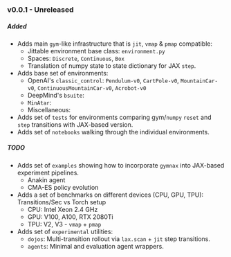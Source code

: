 ### v0.0.1 - Unreleased

##### Added
- Adds main `gym`-like infrastructure that is `jit`, `vmap` & `pmap` compatible:
    - Jittable environment base class: `environment.py`
    - Spaces: `Discrete`, `Continuous`, `Box`
    - Translation of numpy state to state dictionary for JAX `step`.
- Adds base set of environments:
    - OpenAI's `classic_control`: `Pendulum-v0`, `CartPole-v0`, `MountainCar-v0`, `ContinuousMountainCar-v0`, `Acrobot-v0`
    - DeepMind's `bsuite`:
    - `MinAtar`:
    - Miscellaneous:
- Adds set of `tests` for environments comparing gym/`numpy` `reset` and `step` transitions with JAX-based version.
- Adds set of `notebooks` walking through the individual environments.

##### TODO
- Adds set of `examples` showing how to incorporate `gymnax` into JAX-based experiment pipelines.
    - Anakin agent
    - CMA-ES policy evolution
- Adds a set of benchmarks on different devices (CPU, GPU, TPU): Transitions/Sec vs Torch setup
    - CPU: Intel Xeon 2.4 GHz
    - GPU: V100, A100, RTX 2080Ti
    - TPU: V2, V3 - `vmap` + `pmap`
- Adds set of `experimental` utilities:
    - `dojos`: Multi-transition rollout via `lax.scan` + `jit` step transitions.
    - `agents`: Minimal and evaluation agent wrappers.
